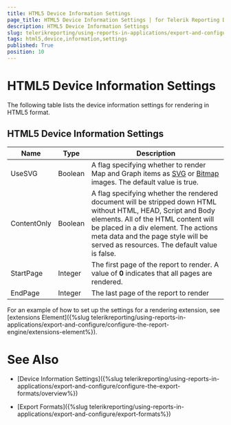 ```yaml
---
title: HTML5 Device Information Settings
page_title: HTML5 Device Information Settings | for Telerik Reporting Documentation
description: HTML5 Device Information Settings
slug: telerikreporting/using-reports-in-applications/export-and-configure/configure-the-export-formats/html5-device-information-settings
tags: html5,device,information,settings
published: True
position: 10
---
```


# HTML5 Device Information Settings



The following table lists the device information settings for rendering in HTML5 format.

## HTML5 Device Information Settings

|  __Name__  |  __Type__  |  __Description__  |
| ------ | ------ | ------ |
|UseSVG|Boolean|A flag specifying whether to render Map and Graph items as  [SVG](http://www.w3.org/Graphics/SVG/) or  [Bitmap](http://msdn.microsoft.com/en-us/library/windows/desktop/ms536393(v=vs.85).aspx) images. The default value is true.|
|ContentOnly|Boolean|A flag specifying whether the rendered document will be stripped down HTML without HTML, HEAD, Script and Body elements.                                 All of the HTML content will be placed in a div element. The actions meta data and the page style will be served as resources.                                 The default value is false.|
|StartPage|Integer|The first page of the report to render. A value of __0__ indicates that all pages are rendered.|
|EndPage|Integer|The last page of the report to render|

For an example of how to set up the settings for a rendering extension, see [extensions Element]({%slug telerikreporting/using-reports-in-applications/export-and-configure/configure-the-report-engine/extensions-element%}).         

# See Also

 * [Device Information Settings]({%slug telerikreporting/using-reports-in-applications/export-and-configure/configure-the-export-formats/overview%})

 * [Export Formats]({%slug telerikreporting/using-reports-in-applications/export-and-configure/export-formats%})

